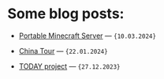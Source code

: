 # Some blog posts:

* [Portable Minecraft Server](https://arbuz.icu/blog/portable-minecraft) — `{10.03.2024}`

* [China Tour](https://arbuz.icu/blog/china-tour) — `{22.01.2024}`
  
* [TODAY project](https://arbuz.icu/blog/today-project) — `{27.12.2023}`
